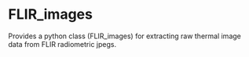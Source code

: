 # FLIR_images

Provides a python class (FLIR_images) for extracting raw thermal image data
from FLIR radiometric jpegs.  